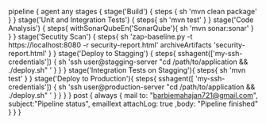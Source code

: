 pipeline {
agent any
stages {
stage('Build') {
steps {
sh 'mvn clean package'
}
}
stage('Unit and Integration Tests') {
steps{
sh 'mvn test'
}
}
stage('Code Analysis') {
steps{
withSonarQubeEn('SonarQube'){
sh 'mvn sonar:sonar'
}
}
}
stage('Secutity Scan') {
steps{
sh 'zap-baseline.py -t
https://localhost:8080 -r security-report.html'
archiveArtifacts 'security-report.html'
}
}
stage('Deploy to Stagging') {
steps{
sshagent(['my-ssh-credentials']) 
{
sh 'ssh user@stagging-server "cd /path/to/application && ./deploy.sh" '
}
}
}
stage('Integration Tests on Stagging'){
steps{
sh 'mvn test'
}
}
stage('Deploy to Production'){
steps{
sshagent([ 'my-ssh-credentials']) 
{
sh 'ssh user@production-server "cd /path/to/application && ./deploy.sh" '
}
}
}
}
post {
always {
mail to: "barbiemahajan721@gmail.com",
subject:"Pipeline status",
emaillext attachLog: true ,body: "Pipeline finished"
}
}
}


